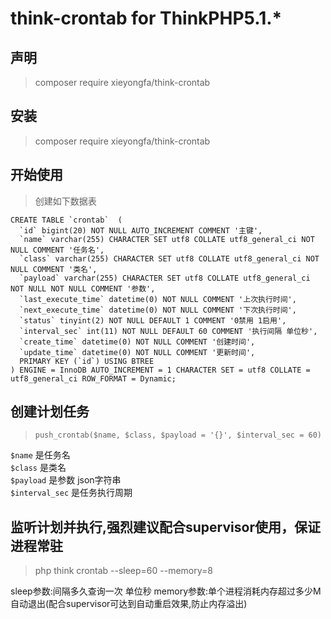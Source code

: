 # think-crontab for ThinkPHP5.1.*

## 声明

> composer require xieyongfa/think-crontab
## 安装

> composer require xieyongfa/think-crontab

## 开始使用
> 创建如下数据表

```
CREATE TABLE `crontab`  (
  `id` bigint(20) NOT NULL AUTO_INCREMENT COMMENT '主键',
  `name` varchar(255) CHARACTER SET utf8 COLLATE utf8_general_ci NOT NULL COMMENT '任务名',
  `class` varchar(255) CHARACTER SET utf8 COLLATE utf8_general_ci NOT NULL COMMENT '类名',
  `payload` varchar(255) CHARACTER SET utf8 COLLATE utf8_general_ci NOT NULL NOT NULL COMMENT '参数',
  `last_execute_time` datetime(0) NOT NULL COMMENT '上次执行时间',
  `next_execute_time` datetime(0) NOT NULL COMMENT '下次执行时间',
  `status` tinyint(2) NOT NULL DEFAULT 1 COMMENT '0禁用 1启用',
  `interval_sec` int(11) NOT NULL DEFAULT 60 COMMENT '执行间隔 单位秒',
  `create_time` datetime(0) NOT NULL COMMENT '创建时间',
  `update_time` datetime(0) NOT NULL COMMENT '更新时间',
  PRIMARY KEY (`id`) USING BTREE
) ENGINE = InnoDB AUTO_INCREMENT = 1 CHARACTER SET = utf8 COLLATE = utf8_general_ci ROW_FORMAT = Dynamic;
 ```

## 创建计划任务

> `push_crontab($name, $class, $payload = '{}', $interval_sec = 60)`

`$name` 是任务名  
`$class` 是类名  
`$payload` 是参数 json字符串  
`$interval_sec` 是任务执行周期

## 监听计划并执行,强烈建议配合supervisor使用，保证进程常驻

> php think crontab --sleep=60 --memory=8

sleep参数:间隔多久查询一次 单位秒
memory参数:单个进程消耗内存超过多少M自动退出(配合supervisor可达到自动重启效果,防止内存溢出)